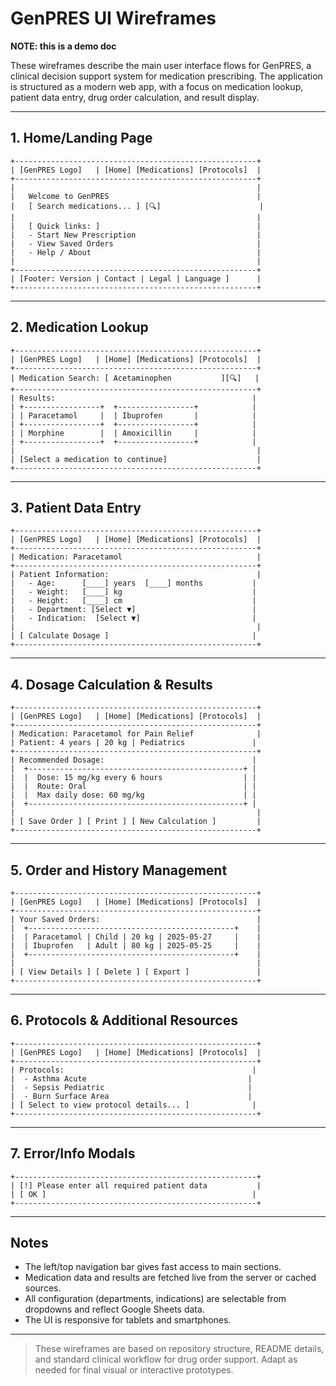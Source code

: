 # GenPRES UI Wireframes

**NOTE: this is a demo doc**

These wireframes describe the main user interface flows for GenPRES, a clinical decision support system for medication prescribing. The application is structured as a modern web app, with a focus on medication lookup, patient data entry, drug order calculation, and result display.

---

## 1. Home/Landing Page

```
+------------------------------------------------------+
| [GenPRES Logo]   | [Home] [Medications] [Protocols]  |
+------------------------------------------------------+
|                                                      |
|   Welcome to GenPRES                                 |
|   [ Search medications... ] [🔍]                      |
|                                                      |
|   [ Quick links: ]                                   |
|   - Start New Prescription                           |
|   - View Saved Orders                                |
|   - Help / About                                     |
|                                                      |
+------------------------------------------------------+
| [Footer: Version | Contact | Legal | Language ]      |
+------------------------------------------------------+
```

---

## 2. Medication Lookup

```
+------------------------------------------------------+
| [GenPRES Logo]   | [Home] [Medications] [Protocols]  |
+------------------------------------------------------+
| Medication Search: [ Acetaminophen           ][🔍]   |
+------------------------------------------------------+
| Results:                                            |
| +-----------------+  +-----------------+            |
| | Paracetamol     |  | Ibuprofen       |            |
| +-----------------+  +-----------------+            |
| | Morphine        |  | Amoxicillin     |            |
| +-----------------+  +-----------------+            |
|                                                      |
| [Select a medication to continue]                    |
+------------------------------------------------------+
```

---

## 3. Patient Data Entry

```
+------------------------------------------------------+
| [GenPRES Logo]   | [Home] [Medications] [Protocols]  |
+------------------------------------------------------+
| Medication: Paracetamol                              |
+------------------------------------------------------+
| Patient Information:                                 |
|   - Age:      [____] years  [____] months           |
|   - Weight:   [____] kg                             |
|   - Height:   [____] cm                             |
|   - Department: [Select ▼]                          |
|   - Indication:  [Select ▼]                         |
|                                                      |
| [ Calculate Dosage ]                                |
+------------------------------------------------------+
```

---

## 4. Dosage Calculation & Results

```
+------------------------------------------------------+
| [GenPRES Logo]   | [Home] [Medications] [Protocols]  |
+------------------------------------------------------+
| Medication: Paracetamol for Pain Relief              |
| Patient: 4 years | 20 kg | Pediatrics               |
+------------------------------------------------------+
| Recommended Dosage:                                 |
|  +------------------------------------------------+ |
|  |  Dose: 15 mg/kg every 6 hours                  | |
|  |  Route: Oral                                   | |
|  |  Max daily dose: 60 mg/kg                      | |
|  +------------------------------------------------+ |
|                                                      |
| [ Save Order ] [ Print ] [ New Calculation ]         |
+------------------------------------------------------+
```

---

## 5. Order and History Management

```
+------------------------------------------------------+
| [GenPRES Logo]   | [Home] [Medications] [Protocols]  |
+------------------------------------------------------+
| Your Saved Orders:                                   |
|  +----------------------------------------------+    |
|  | Paracetamol | Child | 20 kg | 2025-05-27     |    |
|  | Ibuprofen   | Adult | 80 kg | 2025-05-25     |    |
|  +----------------------------------------------+    |
|                                                      |
| [ View Details ] [ Delete ] [ Export ]               |
+------------------------------------------------------+
```

---

## 6. Protocols & Additional Resources

```
+------------------------------------------------------+
| [GenPRES Logo]   | [Home] [Medications] [Protocols]  |
+------------------------------------------------------+
| Protocols:                                          |
|  - Asthma Acute                                    |
|  - Sepsis Pediatric                                |
|  - Burn Surface Area                               |
| [ Select to view protocol details... ]              |
+------------------------------------------------------+
```

---

## 7. Error/Info Modals

```
+------------------------------------------------------+
| [!] Please enter all required patient data           |
| [ OK ]                                              |
+------------------------------------------------------+
```

---

## Notes

- The left/top navigation bar gives fast access to main sections.
- Medication data and results are fetched live from the server or cached sources.
- All configuration (departments, indications) are selectable from dropdowns and reflect Google Sheets data.
- The UI is responsive for tablets and smartphones.

---

> These wireframes are based on repository structure, README details, and standard clinical workflow for drug order support. Adapt as needed for final visual or interactive prototypes.